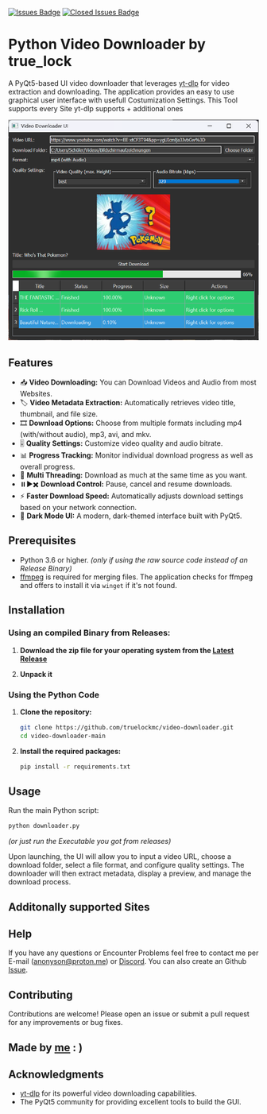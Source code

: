 [![Issues Badge](https://img.shields.io/github/issues/truelockmc/video-downloader?style=for-the-badge)](https://github.com/truelockmc/video-downloader/issues)
[![Closed Issues Badge](https://img.shields.io/github/issues-closed/truelockmc/video-downloader?color=%238256d0&style=for-the-badge)](https://github.com/truelockmc/video-downloader/issues?q=is%3Aissue+is%3Aclosed)<br>

# Python Video Downloader by true_lock

A PyQt5-based UI video downloader that leverages [yt-dlp](https://github.com/yt-dlp/yt-dlp) for video extraction and downloading. The application provides an easy to use graphical user interface with usefull Costumization Settings.
This Tool supports every Site yt-dlp supports + additional ones

![Look at the UI :)](screenshots/ui.png)

## Features

- 📥 **Video Downloading:** You can Download Videos and Audio from most Websites.  
- 🏷️ **Video Metadata Extraction:** Automatically retrieves video title, thumbnail, and file size.  
- 🎞️ **Download Options:** Choose from multiple formats including mp4 (with/without audio), mp3, avi, and mkv.  
- 🎚️ **Quality Settings:** Customize video quality and audio bitrate.  
- 📊 **Progress Tracking:** Monitor individual download progress as well as overall progress.  
- 🔗 **Multi Threading:** Download as much at the same time as you want.  
- ⏸️▶️✖️ **Download Control:** Pause, cancel and resume downloads.  
- ⚡ **Faster Download Speed:** Automatically adjusts download settings based on your network connection.
- 🌙 **Dark Mode UI:** A modern, dark-themed interface built with PyQt5.

## Prerequisites

- Python 3.6 or higher. _(only if using the raw source code instead of an Release Binary)_
- [ffmpeg](https://ffmpeg.org/) is required for merging files. The application checks for ffmpeg and offers to install it via `winget` if it's not found.

## Installation

### Using an compiled Binary from Releases:
1. **Download the zip file for your operating system from the [Latest Release](https://github.com/truelockmc/video-downloader/releases/latest)**

2. **Unpack it**

### Using the Python Code 
1. **Clone the repository:**
   ```bash
   git clone https://github.com/truelockmc/video-downloader.git
   cd video-downloader-main
   ```

2. **Install the required packages:**
   ```bash
   pip install -r requirements.txt
   ```

## Usage

Run the main Python script:
```bash
python downloader.py
```
_(or just run the Executable you got from releases)_

Upon launching, the UI will allow you to input a video URL, choose a download folder, select a file format, and configure quality settings. The downloader will then extract metadata, display a preview, and manage the download process.

## Additonally supported Sites

## Help

If you have any questions or Encounter Problems feel free to contact me per E-mail (anonyson@proton.me) or [Discord](https://discord.com/invite/wDESTYeZy9).
You can also create an Github [Issue](https://github.com/truelockmc/video-downloader/issues/new).

## Contributing

Contributions are welcome! Please open an issue or submit a pull request for any improvements or bug fixes.

## Made by [me](https://github.com/truelockmc) : )

## Acknowledgments

- [yt-dlp](https://github.com/yt-dlp/yt-dlp) for its powerful video downloading capabilities.
- The PyQt5 community for providing excellent tools to build the GUI.
